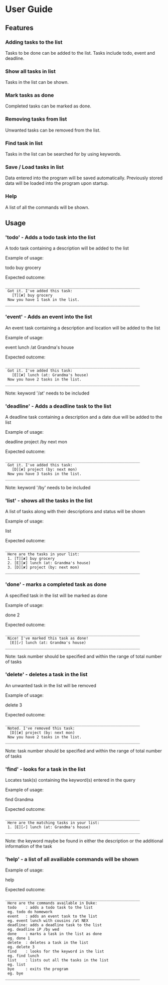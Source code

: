 # User Guide

## Features 

### Adding tasks to the list

Tasks to be done can be added to the list.
Tasks include todo, event and deadline.

### Show all tasks in list

Tasks in the list can be shown.

### Mark tasks as done

Completed tasks can be marked as done.

### Removing tasks from list

Unwanted tasks can be removed from the list.

### Find task in list

Tasks in the list can be searched for by using keywords.

### Save / Load tasks in list

Data entered into the program will be saved automatically.
Previously stored data will be loaded into the program upon startup.

### Help

A list of all the commands will be shown.

## Usage

### 'todo' - Adds a todo task into the list

A todo task containing a description will be added to the list

Example of usage:

todo buy grocery

Expected outcome:

    ____________________________________________________________
     Got it. I've added this task:
       [T][✘] buy grocery
     Now you have 1 task in the list.
    ____________________________________________________________


### 'event' - Adds an event into the list

An event task containing a description and location will be added to the list

Example of usage:

event lunch /at Grandma's house

Expected outcome:

    ____________________________________________________________
     Got it. I've added this task:
       [E][✘] lunch (at: Grandma's house)
     Now you have 2 tasks in the list.
    ____________________________________________________________


Note: keyword '/at' needs to be included

### 'deadline' - Adds a deadline task to the list

A deadline task containing a description and a date due will be added to the list

Example of usage:

deadline project /by next mon

Expected outcome:

    ____________________________________________________________
     Got it. I've added this task:
       [D][✘] project (by: next mon)
     Now you have 3 tasks in the list.
    ____________________________________________________________


Note: keyword '/by' needs to be included

### 'list' - shows all the tasks in the list

A list of tasks along with their descriptions and status will be shown

Example of usage:

list

Expected outcome:

    ____________________________________________________________
     Here are the tasks in your list:
     1. [T][✘] buy grocery
     2. [E][✘] lunch (at: Grandma's house)
     3. [D][✘] project (by: next mon)
    ____________________________________________________________


### 'done' - marks a completed task as done

A specified task in the list will be marked as done

Example of usage:

done 2

Expected outcome:

    ____________________________________________________________
     Nice! I've marked this task as done!
      [E][✓] lunch (at: Grandma's house)
    ____________________________________________________________


Note: task number should be specified and within the range of total number of tasks

### 'delete' - deletes a task in the list

An unwanted task in the list will be removed

Example of usage:

delete 3

Expected outcome:

    ____________________________________________________________
     Noted. I've removed this task:
      [D][✘] project (by: next mon)
     Now you have 2 tasks in the list.
    ____________________________________________________________


Note: task number should be specified and within the range of total number of tasks

### 'find' - looks for a task in the list

Locates task(s) containing the keyword(s) entered in the query

Example of usage:

find Grandma

Expected outcome:

    ____________________________________________________________
     Here are the matching tasks in your list:
     1. [E][✓] lunch (at: Grandma's house)
    ____________________________________________________________


Note: the keyword maybe be found in either the description or the additional information of the task

### 'help' - a list of all availiable commands will be shown

Example of usage:

help

Expected outcome:

    ____________________________________________________________
     Here are the commands available in Duke:
     todo    : adds a todo task to the list
     eg. todo do homework
     event   : adds an event task to the list
     eg. event lunch with cousins /at NEX
     deadline: adds a deadline task to the list
     eg. deadline iP /by wed
     done    : marks a task in the list as done
     eg. done 1
     delete  : deletes a task in the list
     eg. delete 3
     find    : looks for the keyword in the list
     eg. find lunch
     list    : lists out all the tasks in the list
     eg. list
     bye     : exits the program
     eg. bye
    ____________________________________________________________


